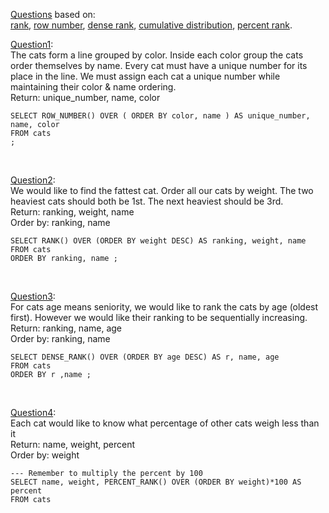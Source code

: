 [Questions](https://www.windowfunctions.com/questions/ranking/) based on: \
[rank](https://docs.microsoft.com/en-us/sql/t-sql/functions/rank-transact-sql?view=sql-server-ver15),
[row number](https://docs.microsoft.com/en-us/sql/t-sql/functions/rank-transact-sql?view=sql-server-ver15),
[dense rank](https://docs.microsoft.com/en-us/sql/t-sql/functions/dense-rank-transact-sql?view=sql-server-ver15),
[cumulative distribution](https://docs.microsoft.com/en-us/sql/t-sql/functions/cume-dist-transact-sql?view=sql-server-ver15),
[percent rank](https://docs.microsoft.com/en-us/sql/t-sql/functions/percent-rank-transact-sql?view=sql-server-ver15).

[Question1](https://www.windowfunctions.com/questions/ranking/0): \
The cats form a line grouped by color. Inside each color group the cats order themselves by name. Every cat must have a unique number for its place in the line.
We must assign each cat a unique number while maintaining their color & name ordering. \
Return: unique_number, name, color

```
SELECT ROW_NUMBER() OVER ( ORDER BY color, name ) AS unique_number, name, color
FROM cats 
;
```
<br>

[Question2](https://www.windowfunctions.com/questions/ranking/1): \
We would like to find the fattest cat. Order all our cats by weight.
The two heaviest cats should both be 1st. The next heaviest should be 3rd. \
Return: ranking, weight, name \
Order by: ranking, name

```
SELECT RANK() OVER (ORDER BY weight DESC) AS ranking, weight, name
FROM cats
ORDER BY ranking, name ; 
```

<br>

[Question3](https://www.windowfunctions.com/questions/ranking/2): \
For cats age means seniority, we would like to rank the cats by age (oldest first).
However we would like their ranking to be sequentially increasing. \
Return: ranking, name, age \
Order by: ranking, name

```
SELECT DENSE_RANK() OVER (ORDER BY age DESC) AS r, name, age
FROM cats
ORDER BY r ,name ;
```

<br>

[Question4](https://www.windowfunctions.com/questions/ranking/3): \
Each cat would like to know what percentage of other cats weigh less than it \
Return: name, weight, percent \
Order by: weight

```
--- Remember to multiply the percent by 100
SELECT name, weight, PERCENT_RANK() OVER (ORDER BY weight)*100 AS percent
FROM cats
```
